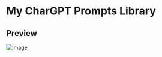 # My CharGPT Prompts Library



## Preview
![image](https://github.com/Jingyii800/techin510-lab03/assets/112589476/f3e5cd49-3437-49f3-9086-45134135fd49)
